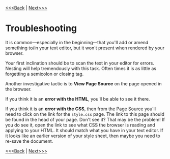 [<<<Back](creating_stylesheet.md) | [Next>>>](summary.md)

# Troubleshooting

It is common—especially in the beginning—that you'll add or amend something to/in your text editor, but it won't present when rendered by your browser. 

Your first inclination should be to scan the text in your editor for errors. Nesting will help tremendously with this task. Often times it is as little as forgetting a semicolon or closing tag. 

Another investigative tactic is to **View Page Source** on the page opened in the browser. 

If you think it is an **error with the HTML**, you'll be able to see it there. 

If you think it is an **error with the CSS**, then from the Page Source you'll need to click on the link for the `style.css` page. The link to this page should be found in the head of your page. Don't see it? That may be the problem! If you do see it, open the link to see what CSS the browser is reading and applying to your HTML. It should match what you have in your text editor. If it looks like an earlier version of your style sheet, then maybe you need to re-save the document.

[<<<Back](creating_stylesheet.md) | [Next>>>](public.md)